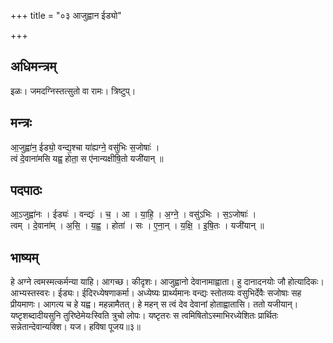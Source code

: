 +++
title = "०३ आजुह्वान ईड्यो"

+++
## अधिमन्त्रम्
इळः। जमदग्निस्तत्सुतो वा रामः। त्रिष्टुप्।

## मन्त्रः
आ॒जुह्वा॑न॒ ईड्यो॒ वन्द्य॒श्चा या॑ह्यग्ने॒ वसु॑भिः स॒जोषाः॑ ।  
त्वं दे॒वाना॑मसि यह्व॒ होता॒ स ए॑नान्यक्षीषि॒तो यजी॑यान् ॥

## पदपाठः
आ॒ऽजुह्वा॑नः । ईड्यः॑ । वन्द्यः॑ । च॒ । आ । या॒हि॒ । अ॒ग्ने॒ । वसु॑ऽभिः । स॒ऽजोषाः॑ ।  
त्वम् । दे॒वाना॑म् । अ॒सि॒ । य॒ह्व॒ । होता॑ । सः । ए॒ना॒न् । य॒क्षि॒ । इ॒षि॒तः । यजी॑यान् ॥

## भाष्यम्
हे अग्ने त्वमस्मत्कर्मन्या याहि। आगच्छ। कीदृशः। आजुह्वानो देवानामाह्वाता। हु दानादनयोः जौ होत्यादिकः। आभ्यस्तस्वरः। ईड्यः। ईदिरध्येषणाकर्मा। अध्येष्यः प्रार्थ्यमानः वन्द्यः स्तोतव्यः वसुभिर्देवैः सजोषाः सह प्रीयमाणः। आगत्य च हे यह्व। महन्नामैतत्। हे महन् स त्वं देव देवानां होताह्वातासि। ततो यजीयान्। यष्टृशब्दादीयसुनि तुरिष्ठेमेयःस्विति त्रुचो लोपः। यष्टृतरः स त्वमिषितोऽस्माभिरध्येशितः प्रार्थितः सन्नेतान्देवान्यक्शि। यज। हविषा पूजय॥३॥